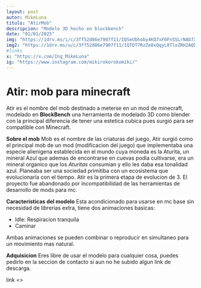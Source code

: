 ```yaml
---
layout: post
autor: MikeLuna
titulo: "AtirMob"
descripcion: "Modelo 3D hecho en blockbench"
date: "01/01/2025"
img: "https://1drv.ms/i/c/3ff52d86e7907f11/IQSeUbhoby4KQ7xF6FnSSLrNAb7XLQw6rKFxvN9tlri7MEc?width=auto"
img2: "https://1drv.ms/u/c/3ff52d86e7907f11/IQTDT7RzZe8xQqyL8TloZRH2AQkZqsEKfn0lxm-TCOoaRXY?width=auto"
#links
x: "https://x.com/Ing_MikeLuna"
ig: "https://www.instagram.com/mikirokorokomiki/"
---
```


# Atir: mob para minecraft

Atir es el nombre del mob destinado a meterse en un mod de minecraft, modelado en **BlockBench** una herramienta de modelado 3D como blender con la principal diferencia de tener una estetica cubica pues surgió para ser compatible con Minecraft.

**Sobre el mob**
Mob es el nombre de las criaturas del juego, Atir surgió como el principal mob de un mod (modificacion del juego) que implementaba una especie alienigena establecida en el mundo cuya moneda es la Aturita, un mineral Azul que ademas de encontrarse en cuevas podia cultivarse, era un mineral organico que los *Aturitas* consumian y ello les daba esa tonalidad azul. Planeaba ser una sociedad primitiba con un ecosistema que evolucionaría con el tiempo. Atir es la primera etapa de evolucion de 3. El proyecto fue abandonado por incompatibilidad de las herramientas de desarrollo de mods para mc.

**Caracteristicas del modelo**
Esta acondicionado para usarse en mc base sin  necesidad de librerias extra, tiene dos animaciones basicas:
- Idle: Respiracion tranquila
- Caminar

Ambas animaciones se pueden combinar o reproducir en simultaneo para un movimiento mas natural.

**Adquisicion**
Eres libre de usar el modelo para cualquier cosa, puedes pedirlo en la seccion de contacto si aun no he subido algun link de descarga.

link <>
